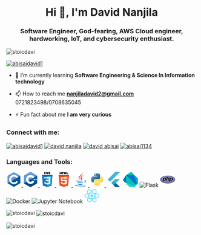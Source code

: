 <h1 align="center">Hi 👋, I'm David Nanjila</h1>
<h3 align="center">Software Engineer, God-fearing, AWS Cloud engineer, hardworking, IoT, and cybersecurity enthusiast.</h3>
<p align="left"> <img src="https://komarev.com/ghpvc/?username=stoicdavi&label=Profile%20views&color=0e75b6&style=flat" alt="stoicdavi" /> </p>
<p align="left"> <a href="https://twitter.com/abisaidavid1" target="blank"><img src="https://img.shields.io/twitter/follow/abisaidavid1?logo=twitter&style=for-the-badge" alt="abisaidavid1" /></a> </p>

- 🌱 I’m currently learning **Software Engineering & Science In Information technology**

- 📫 How to reach me **nanjiladavid2@gmail.com** 0721823498/0708635045

- ⚡ Fun fact about me **I am very curious**

<h3 align="left">Connect with me:</h3>
<p align="left">
<a href="https://x.com/DavidNanji9396" target="blank"><img align="center" src="https://raw.githubusercontent.com/rahuldkjain/github-profile-readme-generator/master/src/images/icons/Social/twitter.svg" alt="abisaidavid1" height="30" width="40" /></a>
<a href="https://www.linkedin.com/in/david-nanjila-523232277/" target="blank"><img align="center" src="https://raw.githubusercontent.com/rahuldkjain/github-profile-readme-generator/master/src/images/icons/Social/linked-in-alt.svg" alt="david nanjila" height="30" width="40" /></a>
<a href="https://fb.com/david abisai" target="blank"><img align="center" src="https://raw.githubusercontent.com/rahuldkjain/github-profile-readme-generator/master/src/images/icons/Social/facebook.svg" alt="david abisai" height="30" width="40" /></a>
<a href="https://instagram.com/abisai1134" target="blank"><img align="center" src="https://raw.githubusercontent.com/rahuldkjain/github-profile-readme-generator/master/src/images/icons/Social/instagram.svg" alt="abisai1134" height="30" width="40" /></a>
</p>

<h3 align="left">Languages and Tools:</h3>

<p align="left"> 
  <a href="https://www.cprogramming.com/" target="_blank" rel="noreferrer"> 
    <img src="https://raw.githubusercontent.com/devicons/devicon/master/icons/c/c-original.svg" alt="c" width="40" height="40"/> 
  </a> 
  <a href="https://www.w3schools.com/cpp/" target="_blank" rel="noreferrer"> 
    <img src="https://raw.githubusercontent.com/devicons/devicon/master/icons/cplusplus/cplusplus-original.svg" alt="cplusplus" width="40" height="40"/> 
  </a> 
  <a href="https://www.w3schools.com/css/" target="_blank" rel="noreferrer"> 
    <img src="https://raw.githubusercontent.com/devicons/devicon/master/icons/css3/css3-original-wordmark.svg" alt="css3" width="40" height="40"/> 
  </a> 
  <a href="https://www.w3.org/html/" target="_blank" rel="noreferrer"> 
    <img src="https://raw.githubusercontent.com/devicons/devicon/master/icons/html5/html5-original-wordmark.svg" alt="html5" width="40" height="40"/> 
  </a> 
  <a href="https://www.java.com" target="_blank" rel="noreferrer"> 
    <img src="https://raw.githubusercontent.com/devicons/devicon/master/icons/java/java-original.svg" alt="java" width="40" height="40"/> 
  </a>
  <a href="https://www.python.org" target="_blank" rel="noreferrer">
    <img src="https://raw.githubusercontent.com/devicons/devicon/master/icons/python/python-original.svg" alt="python" width="40" height="40"/>
  </a>
  <img src="https://raw.githubusercontent.com/devicons/devicon/master/icons/flutter/flutter-original.svg" alt="flutter" width="40" height="40"/>
  <img src="https://raw.githubusercontent.com/devicons/devicon/master/icons/dart/dart-original.svg" alt="dart" width="40" height="40"/>
  <img src="https://cdn.jsdelivr.net/gh/devicons/devicon/icons/flask/flask-original.svg" alt="Flask" width="40" height="40"/>
  <img src="https://raw.githubusercontent.com/devicons/devicon/master/icons/php/php-original.svg" alt="PHP" width="40" height="40"/>
  <img src="https://www.docker.com/favicon.ico" alt="Docker" width="40" height="40" />
  <img src="https://jupyter.org/assets/logos/rectanglelogo-greytext-orangebody-greymoons.svg" alt="Jupyter Notebook" width="40" height="40"/>
  <img src="https://raw.githubusercontent.com/devicons/devicon/master/icons/react/react-original.svg" alt="React" width="40" height="40"/>
</p>




<p><img align="left" src="https://github-readme-stats.vercel.app/api/top-langs?username=stoicdavi&show_icons=true&locale=en&layout=compact" alt="stoicdavi" /></p>

<p>&nbsp;<img align="center" src="https://github-readme-stats.vercel.app/api?username=stoicdavi&show_icons=true&locale=en" alt="stoicdavi" /></p>

<p><img align="center" src="https://github-readme-streak-stats.herokuapp.com/?user=stoicdavi&" alt="stoicdavi" /></p>

